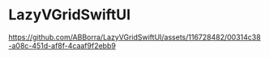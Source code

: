 # LazyVGridSwiftUI

https://github.com/ABBorra/LazyVGridSwiftUI/assets/116728482/00314c38-a08c-451d-af8f-4caaf9f2ebb9

